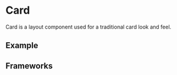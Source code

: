 <script setup>
  import Vue from './vue.md';
  import React from './react.md';
  import Elements from './elements.md';
</script>

# Card

Card is a layout component used for a traditional card look and feel.

<components-status react='released' vue='released' elements='released' />

## Example

<theme-switcher />

<card-example />

## Frameworks

<tabs-content>
  <template #react>
   <react />
  </template>
  <template #vue>
    <vue />
  </template>
  <template #elements>
    <elements />
  </template>
</tabs-content>